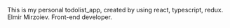 This is my personal todolist_app, created by using react, typescript, redux. Elmir Mirzoiev. Front-end developer.